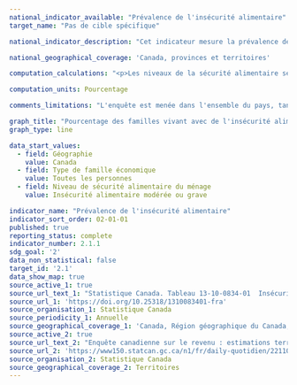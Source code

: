 ```yaml
---
national_indicator_available: "Prévalence de l'insécurité alimentaire"
target_name: "Pas de cible spécifique"

national_indicator_description: "Cet indicateur mesure la prévalence de l'insécurité alimentaire."

national_geographical_coverage: 'Canada, provinces et territoires'

computation_calculations: "<p>Les niveaux de la sécurité alimentaire se définissent comme: <br>1 - Sécurité alimentaire : Aucun signe d'un problème concernant l'accès à la nourriture lié au revenu; <br>2- Insécurité alimentaire marginale : Exactement un signe d'un problème concernant l'accès à la nourriture lié au revenu; <br>3 - Insécurité alimentaire modérée : Signe de compromis en matière de qualité et/ou de quantité d'aliments consommés; <br>4 - Insécurité alimentaire grave : Signe de consommation alimentaire réduite et d'habitudes alimentaires perturbées; <br>Insécurité alimentaire : Comprend l'insécurité alimentaire marginale, modérée et grave.</p>"

computation_units: Pourcentage

comments_limitations: "L'enquête est menée dans l'ensemble du pays, tant dans les provinces que dans les territoires. Sont exclus du champ de l'enquête les personnes qui vivent dans les réserves et dans d'autres peuplements autochtones des provinces, les pensionnaires d'établissements institutionnels et les ménages situés dans des régions extrêmement éloignées où la densité de population est très faible. Dans l'ensemble, ces exclusions représentent moins de 2 % de la population."

graph_title: "Pourcentage des familles vivant avec de l'insécurité alimentaire"
graph_type: line

data_start_values:
  - field: Géographie
    value: Canada
  - field: Type de famille économique
    value: Toutes les personnes
  - field: Niveau de sécurité alimentaire du ménage
    value: Insécurité alimentaire modérée ou grave

indicator_name: "Prévalence de l'insécurité alimentaire"
indicator_sort_order: 02-01-01
published: true
reporting_status: complete
indicator_number: 2.1.1
sdg_goal: '2'
data_non_statistical: false
target_id: '2.1'
data_show_map: true
source_active_1: true
source_url_text_1: "Statistique Canada. Tableau 13-10-0834-01  Insécurité alimentaire selon le type de famille économique"
source_url_1: 'https://doi.org/10.25318/1310083401-fra'
source_organisation_1: Statistique Canada
source_periodicity_1: Annuelle
source_geographical_coverage_1: 'Canada, Région géographique du Canada, Province ou territoire'
source_active_2: true
source_url_text_2: "Enquête canadienne sur le revenu : estimations territoriales, 2020"
source_url_2: 'https://www150.statcan.gc.ca/n1/fr/daily-quotidien/221103/dq221103d-fra.pdf?st=uKbP8kwx'
source_organisation_2: Statistique Canada
source_geographical_coverage_2: Territoires
---
```

